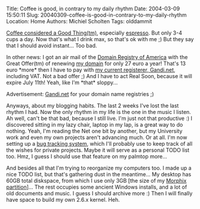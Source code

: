 Title: Coffee is good, in contrary to my daily rhythm
Date: 2004-03-09 15:50:11
Slug: 20040309-coffee-is-good-in-contrary-to-my-daily-rhythm
Location: Home
Authors: Michiel Scholten
Tags: olddammit

<p><a href="http://slashdot.org/article.pl?sid=04/03/08/1440218">Coffee considered a Good Thing(tm)</a>, especially <a href="http://news.bbc.co.uk/1/hi/world/europe/3540729.stm">espresso</a>. But only 3-4 cups a day. Now that's what I drink max, so that's ok with me ;) But they say that I should avoid instant... Too bad.</p>
<p>In other news: I got an air mail of the <a href="http://www.droa.com/">Domain Registry of America</a> with the Great Offer(tm) of renewing <a href="http://aquariusoft.org/">my domain</a> for only 27 euro a year! That's 13 euro *more* then I have to pay with <a href="http://gandi.net/">my current registerer, Gandi.net</a>, including VAT. Not a bad offer ;) And I have to act Real Soon, because it will expire July 11th! Yeah, like I'm *that* sloppy...</p>
<p>Advertisement: <a href="http://gandi.net/">Gandi.net</a> for your domain name registries ;)</p>
<p>Anyways, about my blogging habits. The last 2 weeks I've lost the last rhythm I had. Now the only rhythm in my life is the one in the music I listen. Ah well, can't be that bad, because I still live. I'm just not that productive :) I discovered sitting in my lazy chair, laptop in my lap, is a great way to do nothing. Yeah, I'm reading the Net one bit by another, but my University work and even my own projects aren't advancing much. Or at all. I'm now setting up a <a href="http://www.mantisbt.org/">bug tracking system</a>, which I'll probably use to keep track of all the wishes for private projects. Maybe it will serve as a personal TODO list too. Hmz, I guess I should use that feature on my palmtop more...</p>
<p>And besides all that I'm trying to reorganize my computers too. I made up a nice TODO list, but that's gathering dust in the meantime... My desktop has 60GB total diskspace, from which I use only 3GB [the size of my <a href="http//morphix.org/">Morphix partition</a>]... The rest occupies some ancient Windows installs, and a lot of old documents and music. I guess I should archive more :) Then I will finally have space to build my own 2.6.x kernel. Heh.</p>